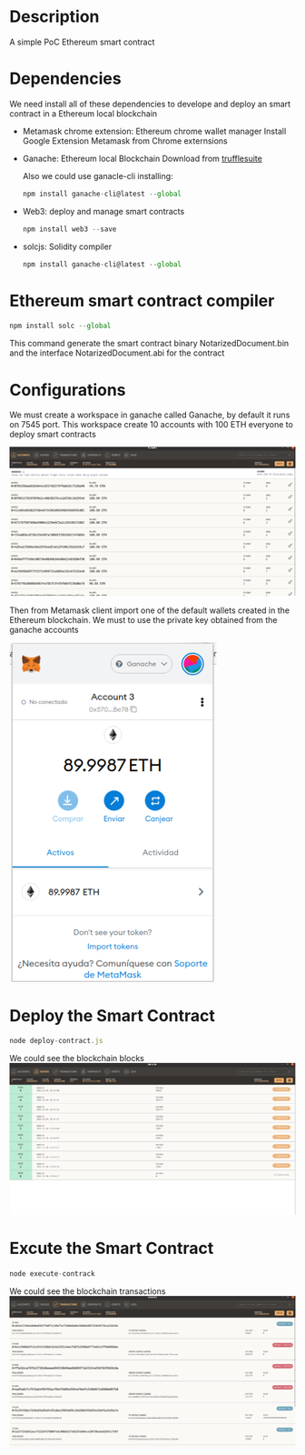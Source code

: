 # Description
A simple PoC Ethereum smart contract

# Dependencies
We need install all of these dependencies to develope and deploy an smart contract in a Ethereum local blockchain

- Metamask chrome extension: Ethereum chrome wallet manager
  Install Google Extension Metamask from Chrome externsions

- Ganache: Ethereum local Blockchain
    Download from [trufflesuite](https://www.trufflesuite.com/ganache) 

  Also we could use ganacle-cli installing:
  ```javascript
  npm install ganache-cli@latest --global
  ```

- Web3: deploy and manage smart contracts
  ```javascript
  npm install web3 --save
  ```

- solcjs: Solidity compiler
  ```javascript
  npm install ganache-cli@latest --global
  ```

# Ethereum smart contract compiler
  ```javascript
  npm install solc --global
  ```

This command generate the smart contract binary NotarizedDocument.bin and the interface NotarizedDocument.abi for the contract

# Configurations
We must create a workspace in ganache called Ganache, by default it runs on 7545 port. This workspace create 10 accounts with 100 ETH everyone to deploy smart contracts

![alt text](images/ganache_accounts.png "Ganache Accounts")

Then from Metamask client import one of the default wallets created in the Ethereum blockchain. We must to use the private key obtained from the ganache accounts

![alt text](images/Metamask.png "Metamask Client")

# Deploy the Smart Contract
```javascript
node deploy-contract.js
```

We could see the blockchain blocks
![alt text](images/ganache_blocks.png "Blockchain blocks")

# Excute the Smart Contract

```javascript
node execute-contrack
```

We could see the blockchain transactions
![alt text](images/ganache_transactions.png "Blockchain transactions")